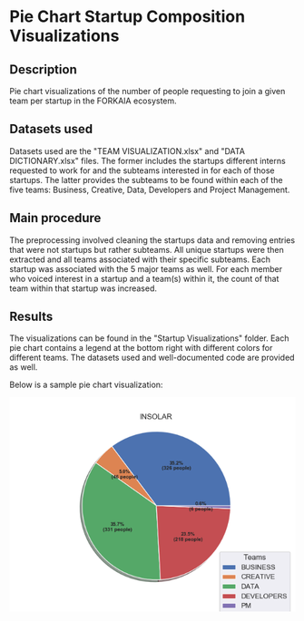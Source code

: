 # Pie Chart Startup Composition Visualizations
## Description
Pie chart visualizations of the number of people requesting to join a given team per startup in the FORKAIA ecosystem.

## Datasets used
Datasets used are the "TEAM VISUALIZATION.xlsx" and "DATA DICTIONARY.xlsx" files. The former includes the startups different interns requested to work for and the subteams interested in for each of those startups. The latter provides the subteams to be found within each of the five teams: Business, Creative, Data, Developers and Project Management.

## Main procedure
The preprocessing involved cleaning the startups data and removing entries that were not startups but rather subteams. All unique startups were then extracted and all teams associated with their specific subteams. Each startup was associated with the 5 major teams as well. For each member who voiced interest in a startup and a team(s) within it, the count of that team within that startup was increased.

## Results
The visualizations can be found in the "Startup Visualizations" folder. Each pie chart contains a legend at the bottom right with different colors for different teams. The datasets used and well-documented code are provided as well.
 
Below is a sample pie chart visualization:

![](https://github.com/induhiu/Forkaia--Data-Visualization/blob/master/Startup%20Visualizations/INSOLAR.png)
